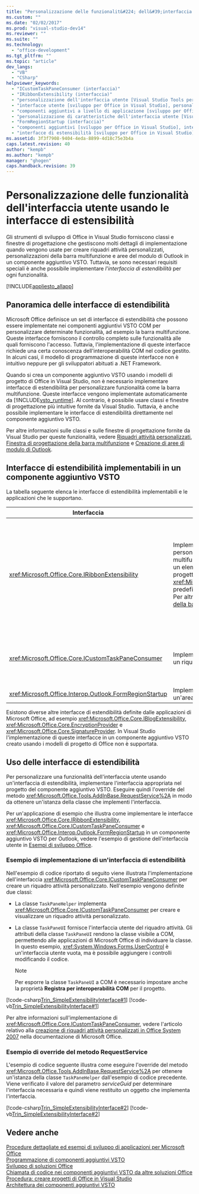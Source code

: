 ```yaml
---
title: "Personalizzazione delle funzionalit&#224; dell&#39;interfaccia utente usando le interfacce di estensibilit&#224;"
ms.custom: ""
ms.date: "02/02/2017"
ms.prod: "visual-studio-dev14"
ms.reviewer: ""
ms.suite: ""
ms.technology: 
  - "office-development"
ms.tgt_pltfrm: ""
ms.topic: "article"
dev_langs: 
  - "VB"
  - "CSharp"
helpviewer_keywords: 
  - "ICustomTaskPaneConsumer (interfaccia)"
  - "IRibbonExtensibility (interfaccia)"
  - "personalizzazione dell'interfaccia utente [Visual Studio Tools per Office]"
  - "interfacce utente [sviluppo per Office in Visual Studio], personalizzazione"
  - "componenti aggiuntivi a livello di applicazione [sviluppo per Office in Visual Studio], interfacce di estendibilità"
  - "personalizzazione di caratteristiche dell'interfaccia utente [Visual Studio Tools per Office]"
  - "FormRegionStartup (interfaccia)"
  - "componenti aggiuntivi [sviluppo per Office in Visual Studio], interfacce di estendibilità"
  - "interfacce di estensibilità [sviluppo per Office in Visual Studio]"
ms.assetid: 3f3f7908-9404-4eda-8899-4d18c75e3b4a
caps.latest.revision: 40
author: "kempb"
ms.author: "kempb"
manager: "ghogen"
caps.handback.revision: 39
---
```

# Personalizzazione delle funzionalit&#224; dell&#39;interfaccia utente usando le interfacce di estensibilit&#224;
  Gli strumenti di sviluppo di Office in Visual Studio forniscono classi e finestre di progettazione che gestiscono molti dettagli di implementazione quando vengono usate per creare riquadri attività personalizzati, personalizzazioni della barra multifunzione e aree del modulo di Outlook in un componente aggiuntivo VSTO. Tuttavia, se sono necessari requisiti speciali è anche possibile implementare *l'interfaccia di estendibilità* per ogni funzionalità.  
  
 [!INCLUDE[appliesto_allapp](../vsto/includes/appliesto-allapp-md.md)]  
  
## Panoramica delle interfacce di estendibilità  
 Microsoft Office definisce un set di interfacce di estendibilità che possono essere implementate nei componenti aggiuntivi VSTO COM per personalizzare determinate funzionalità, ad esempio la barra multifunzione. Queste interfacce forniscono il controllo completo sulle funzionalità alle quali forniscono l'accesso. Tuttavia, l'implementazione di queste interfacce richiede una certa conoscenza dell'interoperabilità COM nel codice gestito. In alcuni casi, il modello di programmazione di queste interfacce non è intuitivo neppure per gli sviluppatori abituati a .NET Framework.  
  
 Quando si crea un componente aggiuntivo VSTO usando i modelli di progetto di Office in Visual Studio, non è necessario implementare interfacce di estendibilità per personalizzare funzionalità come la barra multifunzione. Queste interfacce vengono implementate automaticamente da [!INCLUDE[vsto_runtime](../vsto/includes/vsto-runtime-md.md)]. Al contrario, è possibile usare classi e finestre di progettazione più intuitive fornite da Visual Studio. Tuttavia, è anche possibile implementare le interfacce di estendibilità direttamente nel componente aggiuntivo VSTO.  
  
 Per altre informazioni sulle classi e sulle finestre di progettazione fornite da Visual Studio per queste funzionalità, vedere [Riquadri attività personalizzati](../vsto/custom-task-panes.md), [Finestra di progettazione della barra multifunzione](../vsto/ribbon-designer.md) e [Creazione di aree di modulo di Outlook](../vsto/creating-outlook-form-regions.md).  
  
## Interfacce di estendibilità implementabili in un componente aggiuntivo VSTO  
 La tabella seguente elenca le interfacce di estendibilità implementabili e le applicazioni che le supportano.  
  
|Interfaccia|Descrizione|Applicazioni|  
|-----------------|-----------------|------------------|  
|<xref:Microsoft.Office.Core.IRibbonExtensibility>|Implementare questa interfaccia per personalizzare l'interfaccia utente della barra multifunzione. **Note:**  È possibile aggiungere un elemento **Barra multifunzione \(XML\)** a un progetto per generare un'implementazione <xref:Microsoft.Office.Core.IRibbonExtensibility> predefinita nel componente aggiuntivo VSTO. Per altre informazioni, vedere [Elemento XML della barra multifunzione](../vsto/ribbon-xml.md).|Excel<br /><br /> [!INCLUDE[InfoPath_15_short](../vsto/includes/infopath-15-short-md.md)]<br /><br /> InfoPath 2010<br /><br /> Outlook<br /><br /> PowerPoint<br /><br /> Progetto<br /><br /> Visio<br /><br /> Word|  
|<xref:Microsoft.Office.Core.ICustomTaskPaneConsumer>|Implementare questa interfaccia per creare un riquadro attività personalizzato.|Excel<br /><br /> Outlook<br /><br /> PowerPoint<br /><br /> Word|  
|<xref:Microsoft.Office.Interop.Outlook.FormRegionStartup>|Implementare questa interfaccia per creare un'area di modulo Outlook.|Outlook|  
  
 Esistono diverse altre interfacce di estendibilità definite dalle applicazioni di Microsoft Office, ad esempio <xref:Microsoft.Office.Core.IBlogExtensibility>, <xref:Microsoft.Office.Core.EncryptionProvider> e <xref:Microsoft.Office.Core.SignatureProvider>. In Visual Studio l'implementazione di queste interfacce in un componente aggiuntivo VSTO creato usando i modelli di progetto di Office non è supportata.  
  
## Uso delle interfacce di estendibilità  
 Per personalizzare una funzionalità dell'interfaccia utente usando un'interfaccia di estendibilità, implementare l'interfaccia appropriata nel progetto del componente aggiuntivo VSTO. Eseguire quindi l'override del metodo <xref:Microsoft.Office.Tools.AddInBase.RequestService%2A> in modo da ottenere un'istanza della classe che implementi l'interfaccia.  
  
 Per un'applicazione di esempio che illustra come implementare le interfacce <xref:Microsoft.Office.Core.IRibbonExtensibility>, <xref:Microsoft.Office.Core.ICustomTaskPaneConsumer> e <xref:Microsoft.Office.Interop.Outlook.FormRegionStartup> in un componente aggiuntivo VSTO per Outlook, vedere l'esempio di gestione dell'interfaccia utente in [Esempi di sviluppo Office](../vsto/office-development-samples.md).  
  
### Esempio di implementazione di un'interfaccia di estendibilità  
 Nell'esempio di codice riportato di seguito viene illustrata l'implementazione dell'interfaccia <xref:Microsoft.Office.Core.ICustomTaskPaneConsumer> per creare un riquadro attività personalizzato. Nell'esempio vengono definite due classi:  
  
-   La classe `TaskPaneHelper` implementa <xref:Microsoft.Office.Core.ICustomTaskPaneConsumer> per creare e visualizzare un riquadro attività personalizzato.  
  
-   La classe `TaskPaneUI` fornisce l'interfaccia utente del riquadro attività. Gli attributi della classe `TaskPaneUI` rendono la classe visibile a COM, permettendo alle applicazioni di Microsoft Office di individuare la classe. In questo esempio, <xref:System.Windows.Forms.UserControl> è un'interfaccia utente vuota, ma è possibile aggiungere i controlli modificando il codice.  
  
    > [!NOTE]  
    >  Per esporre la classe `TaskPaneUI` a COM è necessario impostare anche la proprietà **Registra per interoperabilità COM** per il progetto.  
  
 [!code-csharp[Trin_SimpleExtensibilityInterface#1](../snippets/csharp/VS_Snippets_OfficeSP/Trin_SimpleExtensibilityInterface/CS/ThisAddIn.cs#1)]
 [!code-vb[Trin_SimpleExtensibilityInterface#1](../snippets/visualbasic/VS_Snippets_OfficeSP/Trin_SimpleExtensibilityInterface/VB/ThisAddIn.vb#1)]  
  
 Per altre informazioni sull'implementazione di <xref:Microsoft.Office.Core.ICustomTaskPaneConsumer>, vedere l'articolo relativo alla [creazione di riquadri attività personalizzati in Office System 2007](http://msdn.microsoft.com/it-it/256313db-18cc-496c-a961-381ed9ca94be) nella documentazione di Microsoft Office.  
  
### Esempio di override del metodo RequestService  
 L'esempio di codice seguente illustra come eseguire l'override del metodo <xref:Microsoft.Office.Tools.AddInBase.RequestService%2A> per ottenere un'istanza della classe `TaskPaneHelper` dall'esempio di codice precedente. Viene verificato il valore del parametro *serviceGuid* per determinare l'interfaccia necessaria e quindi viene restituito un oggetto che implementa l'interfaccia.  
  
 [!code-csharp[Trin_SimpleExtensibilityInterface#2](../snippets/csharp/VS_Snippets_OfficeSP/Trin_SimpleExtensibilityInterface/CS/ThisAddIn.cs#2)]
 [!code-vb[Trin_SimpleExtensibilityInterface#2](../snippets/visualbasic/VS_Snippets_OfficeSP/Trin_SimpleExtensibilityInterface/VB/ThisAddIn.vb#2)]  
  
## Vedere anche  
 [Procedure dettagliate ed esempi di sviluppo di applicazioni per Microsoft Office](../vsto/office-development-samples-and-walkthroughs.md)   
 [Programmazione di componenti aggiuntivi VSTO](../vsto/programming-vsto-add-ins.md)   
 [Sviluppo di soluzioni Office](../vsto/developing-office-solutions.md)   
 [Chiamata di codice nei componenti aggiuntivi VSTO da altre soluzioni Office](../vsto/calling-code-in-vsto-add-ins-from-other-office-solutions.md)   
 [Procedura: creare progetti di Office in Visual Studio](../vsto/how-to-create-office-projects-in-visual-studio.md)   
 [Architettura dei componenti aggiuntivi VSTO](../vsto/architecture-of-vsto-add-ins.md)  
  
  